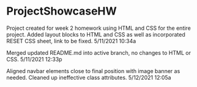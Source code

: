 # ProjectShowcaseHW

Project created for week 2 homework using HTML and CSS for the entire project.
Added layout blocks to HTML and CSS as well as incorporated RESET CSS sheet, link to be fixed. 5/11/2021 10:34a

Merged updated README.md into active branch, no changes to HTML or CSS. 5/11/2021 12:33p

Aligned navbar elements close to final position with image banner as needed. Cleaned up ineffective class attributes.  5/12/2021 12:05a


